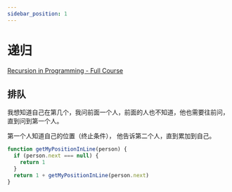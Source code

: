 ```yaml
---
sidebar_position: 1
---
```


# 递归

[Recursion in Programming - Full Course](https://www.youtube.com/watch?v=IJDJ0kBx2LM&t=528s)

## 排队

我想知道自己在第几个，我问前面一个人，前面的人也不知道，他也需要往前问，直到问到第一个人。

第一个人知道自己的位置（终止条件）， 他告诉第二个人，直到累加到自己。

```js
function getMyPositionInLine(person) {
  if (person.next === null) {
    return 1
  }
  return 1 + getMyPositionInLine(person.next)
}
```
